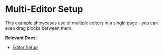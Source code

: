 # Multi-Editor Setup

This example showcases use of multiple editors in a single page - you can even drag blocks between them.

**Relevant Docs:**

- [Editor Setup](/docs/editor-basics/setup)
